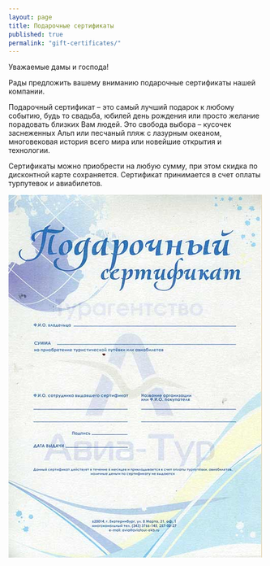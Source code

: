 ```yaml
---
layout: page
title: Подарочные сертификаты
published: true
permalink: "gift-certificates/"
---
```


Уважаемые дамы и господа! 

Рады предложить вашему вниманию подарочные сертификаты нашей компании. 

Подарочный сертификат – это самый лучший подарок к любому событию, будь то свадьба, юбилей день рождения или просто желание порадовать близких Вам людей. Это свобода выбора – кусочек заснеженных Альп или песчаный пляж с лазурным океаном, многовековая история всего мира или новейшие открытия и технологии. 

Сертификаты можно приобрести на любую сумму, при этом скидка по дисконтной карте сохраняется. Сертификат принимается в счет оплаты турпутевок и авиабилетов.

![sertificate.jpg](/media/sertificate.jpg)